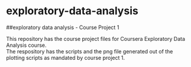 # exploratory-data-analysis
##exploratory data analysis - Course Project 1

This repository has the course project files for Coursera Exploratory Data Analysis course.  
The respository has the scripts and the png file generated out of the plotting scripts as mandated by course project 1.
